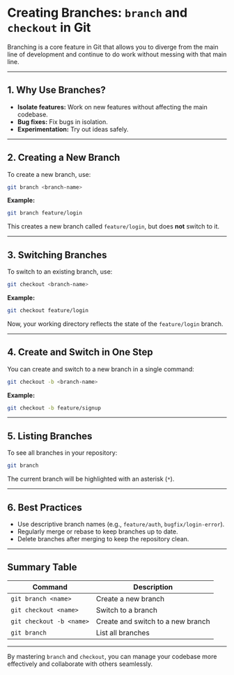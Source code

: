 # Creating Branches: `branch` and `checkout` in Git

Branching is a core feature in Git that allows you to diverge from the main line of development and continue to do work without messing with that main line.

---

## 1. Why Use Branches?

- **Isolate features:** Work on new features without affecting the main codebase.
- **Bug fixes:** Fix bugs in isolation.
- **Experimentation:** Try out ideas safely.

---

## 2. Creating a New Branch

To create a new branch, use:

```bash
git branch <branch-name>
```

**Example:**

```bash
git branch feature/login
```

This creates a new branch called `feature/login`, but does **not** switch to it.

---

## 3. Switching Branches

To switch to an existing branch, use:

```bash
git checkout <branch-name>
```

**Example:**

```bash
git checkout feature/login
```

Now, your working directory reflects the state of the `feature/login` branch.

---

## 4. Create and Switch in One Step

You can create and switch to a new branch in a single command:

```bash
git checkout -b <branch-name>
```

**Example:**

```bash
git checkout -b feature/signup
```

---

## 5. Listing Branches

To see all branches in your repository:

```bash
git branch
```

The current branch will be highlighted with an asterisk (`*`).

---

## 6. Best Practices

- Use descriptive branch names (e.g., `feature/auth`, `bugfix/login-error`).
- Regularly merge or rebase to keep branches up to date.
- Delete branches after merging to keep the repository clean.

---

## Summary Table

| Command                        | Description                        |
|---------------------------------|------------------------------------|
| `git branch <name>`             | Create a new branch                |
| `git checkout <name>`           | Switch to a branch                 |
| `git checkout -b <name>`        | Create and switch to a new branch  |
| `git branch`                    | List all branches                  |

---

By mastering `branch` and `checkout`, you can manage your codebase more effectively and collaborate with others seamlessly.
